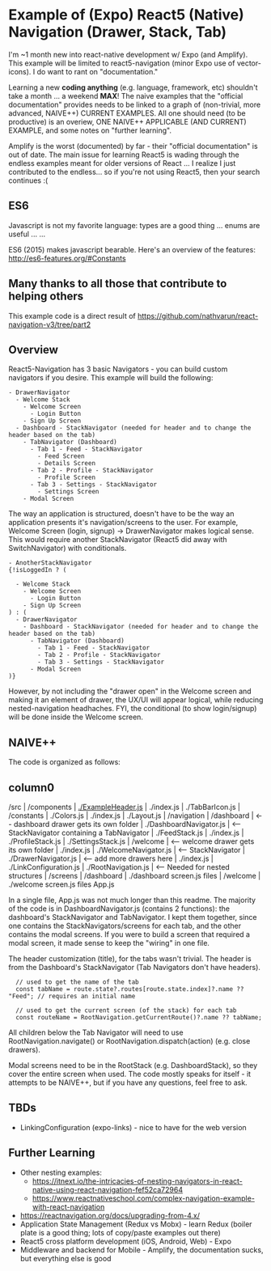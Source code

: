 # Example of (Expo) React5 (Native) Navigation (Drawer, Stack, Tab)

I'm ~1 month new into react-native development w/ Expo (and Amplify).  This example will be limited to react5-navigation (minor Expo use of vector-icons). I do want to rant on "documentation."

Learning a new **coding anything** (e.g. language, framework, etc) shouldn't take a month ... a weekend **MAX**! The naive examples that the "official documentation" provides needs to be linked to a graph of (non-trivial, more advanced, NAIVE++) CURRENT EXAMPLES.  All one should need (to be productive) is an overiew, ONE NAIVE++ APPLICABLE (AND CURRENT) EXAMPLE, and some notes on "further learning".

Amplify is the worst (documented) by far - their "official documentation" is out of date.  The main issue for learning React5 is wading through the endless examples meant for older versions of React ... I realize I just contributed to the endless... so if you're not using React5, then your search continues :(

## ES6

Javascript is not my favorite language: types are a good thing ... enums are useful ... ...

ES6 (2015) makes javascript bearable.  Here's an overview of the features: <http://es6-features.org/#Constants>

## Many thanks to all those that contribute to helping others

This example code is a direct result of <https://github.com/nathvarun/react-navigation-v3/tree/part2>

## Overview

React5-Navigation has 3 basic Navigators - you can build custom navigators if you desire.  This example will build the following:

```
- DrawerNavigator
  - Welcome Stack
    - Welcome Screen
      - Login Button
    - Sign Up Screen
  - Dashboard - StackNavigator (needed for header and to change the header based on the tab)
    - TabNavigator (Dashboard)
      - Tab 1 - Feed - StackNavigator
        - Feed Screen
        - Details Screen
      - Tab 2 - Profile - StackNavigator
        - Profile Screen
      - Tab 3 - Settings - StackNavigator
        - Settings Screen
    - Modal Screen

```

The way an application is structured, doesn't have to be the way an application presents it's navigation/screens to the user.  For example, Welcome Screen (login, signup) -> DrawerNavigator makes logical sense.  This would require another StackNavigator (React5 did away with SwitchNavigator) with conditionals.

```
- AnotherStackNavigator
{!isLoggedIn ? (

  - Welcome Stack
    - Welcome Screen
      - Login Button
    - Sign Up Screen
) : (
  - DrawerNavigator
    - Dashboard - StackNavigator (needed for header and to change the header based on the tab)
      - TabNavigator (Dashboard)
        - Tab 1 - Feed - StackNavigator
        - Tab 2 - Profile - StackNavigator
        - Tab 3 - Settings - StackNavigator
      - Modal Screen
)}
```

However, by not including the "drawer open" in the Welcome screen and making it an element of drawer, the UX/UI will appear logical, while reducing nested-navigation headhaches.  FYI, the conditional (to show login/signup) will be done inside the Welcome screen.

## NAIVE++

The code is organized as follows:


column0
-------
/src
 | /components
 | [./ExampleHeader.js](src/components/ExampleHeader.js)
 | ./index.js
 | ./TabBarIcon.js
 | /constants
 | ./Colors.js
 | ./index.js
 | ./Layout.js
 | /navigation
 | /dashboard | <-- dashboard drawer gets its own folder
 | ./DashboardNavigator.js | <-- StackNavigator containing a TabNavigator
 | ./FeedStack.js
 | ./index.js
 | ./ProfileStack.js
 | ./SettingsStack.js
 | /welcome | <-- welcome drawer gets its own folder
 | ./index.js
 | ./WelcomeNavigator.js | <-- StackNavigator
 | ./DrawerNavigator.js | <-- add more drawers here
 | ./index.js
 | ./LinkConfiguration.js
 | ./RootNavigation.js | <-- Needed for nested structures
 | /screens
 | /dashboard
 | ./dashboard screen.js files
 | /welcome
 | ./welcome screen.js files
App.js


In a single file, App.js was not much longer than this readme.  The majority of the code is in DashboardNavigator.js (contains 2 functions): the dashboard's StackNavigator and TabNavigator. I kept them together, since one contains the StackNavigators/screens for each tab, and the other contains the modal screens.  If you were to build a screen that required a modal screen, it made sense to keep the "wiring" in one file.

The header customization (title), for the tabs wasn't trivial.  The header is from the Dashboard's StackNavigator (Tab Navigators don't have headers).

```
  // used to get the name of the tab
  const tabName = route.state?.routes[route.state.index]?.name ?? "Feed"; // requires an initial name

  // used to get the current screen (of the stack) for each tab
  const routeName = RootNavigation.getCurrentRoute()?.name ?? tabName;

```

All children below the Tab Navigator will need to use RootNavigation.navigate() or RootNavigation.dispatch(action) (e.g. close drawers).

Modal screens need to be in the RootStack (e.g. DashboardStack), so they cover the entire screen when used.  The code mostly speaks for itself - it attempts to be NAIVE++, but if you have any questions, feel free to ask.

## TBDs

* LinkingConfiguration (expo-links) - nice to have for the web version

## Further Learning

* Other nesting examples:
  * <https://itnext.io/the-intricacies-of-nesting-navigators-in-react-native-using-react-navigation-fef52ca72964>
  * <https://www.reactnativeschool.com/complex-navigation-example-with-react-navigation>
* <https://reactnavigation.org/docs/upgrading-from-4.x/>
* Application State Management (Redux vs Mobx) - learn Redux (boiler plate is a good thing; lots of copy/paste examples out there)
* React5 cross platform development (iOS, Android, Web) - Expo
* Middleware and backend for Mobile - Amplify, the documentation sucks, but everything else is good
